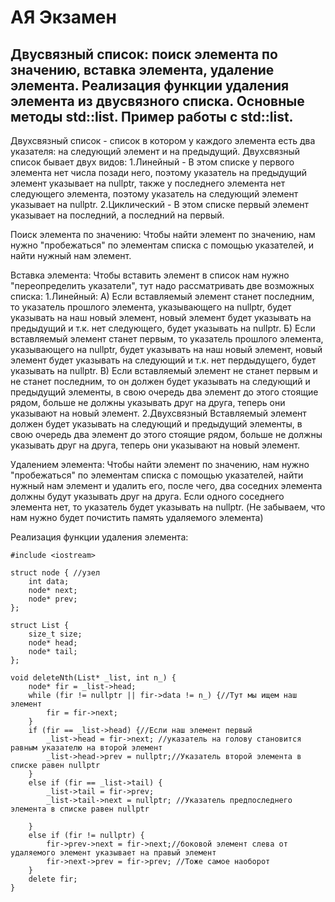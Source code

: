 # АЯ Экзамен

## Двусвязный список: поиск элемента по значению, вставка элемента, удаление элемента. Реализация функции удаления элемента из двусвязного списка. Основные методы std::list. Пример работы с std::list.

Двухсвязный список - список в котором у каждого элемента есть два указателя: на следующий элемент и на предыдущий. Двухсвязный список бывает двух видов:
1.Линейный - В этом списке у первого элемента нет числа позади него, поэтому указатель на предыдущий элемент указывает на nullptr, также у последнего элемента нет следующего элемента, поэтому указатель на следующий элемент указывает на nullptr.
2.Циклический - В этом списке первый элемент указывает на последний, а последний на первый.

Поиск элемента по значению:
Чтобы найти элемент по значению, нам нужно "пробежаться" по элементам списка с помощью указателей, и найти нужный нам элемент.

Вставка элемента:
Чтобы вставить элемент в список нам нужно "переопределить указатели", тут надо рассматривать две возможных списка:
1.Линейный: 
А) Если вставляемый элемент станет последним, то указатель прошлого элемента, указывающего на nullptr, будет указывать на наш новый элемент, новый элемент будет указывать на предыдущий и т.к. нет следующего, будет указывать на nullptr. 
Б) Если вставляемый элемент станет первым, то указатель прошлого элемента, указывающего на nullptr, будет указывать на наш новый элемент, новый элемент будет указывать на следующий и т.к. нет пердыдущего, будет указывать на nullptr.
В) Если вставляемый элемент не станет первым и не станет последним, то он должен будет указывать на следующий и предыдущий элементы, в свою очередь два элемент до этого стоящие рядом, больше не должны указывать друг на друга, теперь они указывают на новый элемент.
2.Двухсвязный
Вставляемый элемент должен будет указывать на следующий и предыдущий элементы, в свою очередь два элемент до этого стоящие рядом, больше не должны указывать друг на друга, теперь они указывают на новый элемент.

Удалением элемента:
Чтобы найти элемент по значению, нам нужно "пробежаться" по элементам списка с помощью указателей, найти нужный нам элемент и удалить его, после чего, два соседних элемента должны будут указывать друг на друга. Если одного соседнего элемента нет, то указатель будет указывать на nullptr. (Не забываем, что нам нужно будет почистить память удаляемого элемента)

Реализация функции удаления элемента:
```
#include <iostream>

struct node { //узел
    int data;
    node* next;
    node* prev;
};

struct List {
    size_t size;
    node* head;
    node* tail;
};

void deleteNth(List* _list, int n_) {
    node* fir = _list->head;
    while (fir != nullptr || fir->data != n_) {//Тут мы ищем наш элемент
        fir = fir->next;
    }
    if (fir == _list->head) {//Если наш элемент первый
        _list->head = fir->next; //указатель на голову становится равным указателю на второй элемент
        _list->head->prev = nullptr;//Указатель второй элемента в списке равен nullptr
    }
    else if (fir == _list->tail) {
        _list->tail = fir->prev;
        _list->tail->next = nullptr; //Указатель предпоследнего элемента в списке равен nullptr

    }
    else if (fir != nullptr) {
        fir->prev->next = fir->next;//боковой элемент слева от удаляемого элемент указывает на правый элемент
        fir->next->prev = fir->prev; //Тоже самое наоборот
    }
    delete fir;
}
```
